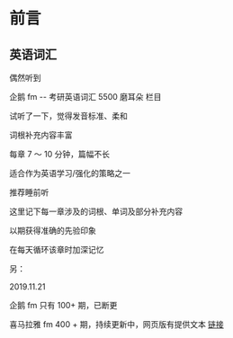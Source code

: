 # 前言

## 英语词汇

偶然听到

企鹅 fm -- 考研英语词汇 5500 磨耳朵 栏目

试听了一下，觉得发音标准、柔和

词根补充内容丰富

每章 7 ～ 10 分钟，篇幅不长

适合作为英语学习/强化的策略之一

推荐睡前听

这里记下每一章涉及的词根、单词及部分补充内容

以期获得准确的先验印象

在每天循环该章时加深记忆

另：

2019.11.21

企鹅 fm 只有 100+ 期，已断更

喜马拉雅 fm 400 + 期，持续更新中，网页版有提供文本 [链接](https://www.ximalaya.com/waiyu/11328266/)
